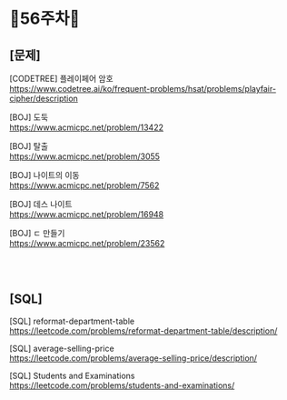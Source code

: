 # 📌56주차📌
## [문제]
[CODETREE] 플레이페어 암호</br>
https://www.codetree.ai/ko/frequent-problems/hsat/problems/playfair-cipher/description

[BOJ] 도둑</br>
https://www.acmicpc.net/problem/13422

[BOJ] 탈출 </br>
https://www.acmicpc.net/problem/3055

[BOJ] 나이트의 이동</br>
https://www.acmicpc.net/problem/7562

[BOJ] 데스 나이트</br>
https://www.acmicpc.net/problem/16948

[BOJ] ㄷ 만들기</br>
https://www.acmicpc.net/problem/23562

</br></br>

## [SQL]
[SQL] reformat-department-table</br>
https://leetcode.com/problems/reformat-department-table/description/

[SQL] average-selling-price</br>
https://leetcode.com/problems/average-selling-price/description/

[SQL] Students and Examinations</br>
https://leetcode.com/problems/students-and-examinations/